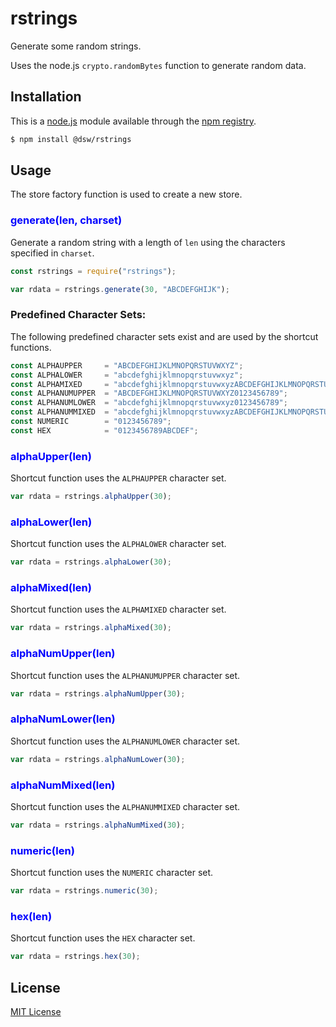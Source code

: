 # rstrings

Generate some random strings.  

Uses the node.js `crypto.randomBytes` function to generate random data.


## Installation

This is a [node.js](https://nodejs.org) module available through the
[npm registry](https://www.npmjs.com/).

```sh
$ npm install @dsw/rstrings
```

## Usage

The store factory function is used to create a new store.  

### **<span style="color:blue">generate(len, charset)</span>**  
Generate a random string with a length of `len` using the characters specified in `charset`.

```javascript
const rstrings = require("rstrings");

var rdata = rstrings.generate(30, "ABCDEFGHIJK");
```

### Predefined Character Sets:
The following predefined character sets exist and are used by the shortcut functions.

```javascript
const ALPHAUPPER     = "ABCDEFGHIJKLMNOPQRSTUVWXYZ";
const ALPHALOWER     = "abcdefghijklmnopqrstuvwxyz";
const ALPHAMIXED     = "abcdefghijklmnopqrstuvwxyzABCDEFGHIJKLMNOPQRSTUVWXYZ";
const ALPHANUMUPPER  = "ABCDEFGHIJKLMNOPQRSTUVWXYZ0123456789";
const ALPHANUMLOWER  = "abcdefghijklmnopqrstuvwxyz0123456789";
const ALPHANUMMIXED  = "abcdefghijklmnopqrstuvwxyzABCDEFGHIJKLMNOPQRSTUVWXYZ0123456789";
const NUMERIC        = "0123456789";
const HEX            = "0123456789ABCDEF";
```

### **<span style="color:blue">alphaUpper(len)</span>**  
Shortcut function uses the `ALPHAUPPER` character set.

```javascript
var rdata = rstrings.alphaUpper(30);
```

### **<span style="color:blue">alphaLower(len)</span>**  
Shortcut function uses the `ALPHALOWER` character set.

```javascript
var rdata = rstrings.alphaLower(30);
```

### **<span style="color:blue">alphaMixed(len)</span>**  
Shortcut function uses the `ALPHAMIXED` character set.

```javascript
var rdata = rstrings.alphaMixed(30);
```

### **<span style="color:blue">alphaNumUpper(len)</span>**  
Shortcut function uses the `ALPHANUMUPPER` character set.

```javascript
var rdata = rstrings.alphaNumUpper(30);
```

### **<span style="color:blue">alphaNumLower(len)</span>**  
Shortcut function uses the `ALPHANUMLOWER` character set.

```javascript
var rdata = rstrings.alphaNumLower(30);
```

### **<span style="color:blue">alphaNumMixed(len)</span>**  
Shortcut function uses the `ALPHANUMMIXED` character set.

```javascript
var rdata = rstrings.alphaNumMixed(30);
```

### **<span style="color:blue">numeric(len)</span>**  
Shortcut function uses the `NUMERIC` character set.

```javascript
var rdata = rstrings.numeric(30);
```

### **<span style="color:blue">hex(len)</span>**  
Shortcut function uses the `HEX` character set.

```javascript
var rdata = rstrings.hex(30);
```

## License

[MIT License](http://www.opensource.org/licenses/mit-license.php)

